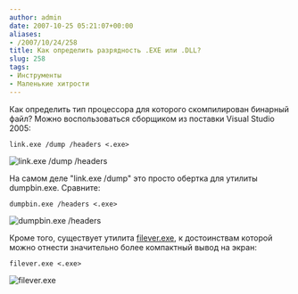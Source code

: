 ```yaml
---
author: admin
date: 2007-10-25 05:21:07+00:00
aliases:
- /2007/10/24/258
title: Как определить разрядность .EXE или .DLL?
slug: 258
tags:
- Инструменты
- Маленькие хитрости
---
```


Как определить тип процессора для которого скомпилирован бинарный файл? Можно воспользоваться сборщиком из поставки Visual Studio 2005:

```no-highlight
link.exe /dump /headers <.exe>
```

![link.exe /dump /headers](/2007/10/dumpbin01.png)

<!--more-->

На самом деле "link.exe /dump" это просто обертка для утилиты dumpbin.exe. Сравните:

```no-highlight
dumpbin.exe /headers <.exe>
```

![dumpbin.exe /headers](/2007/10/dumpbin02.png)

Кроме того, существует утилита [filever.exe](http://support.microsoft.com/kb/913111), к достоинствам которой можно отнести значительно более компактный вывод на экран:

```no-highlight
filever.exe <.exe>
```

![filever.exe](/2007/10/dumpbin03.png)
